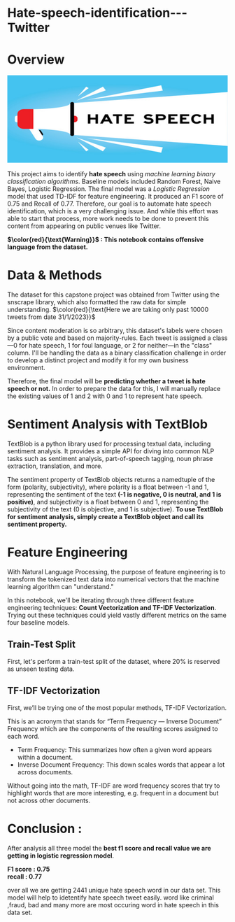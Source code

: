 # Hate-speech-identification---Twitter
# Overview

<img src="test.jpg" width="700" height="200">

This project aims to identify **hate speech** using *machine learning binary classification algorithms*.
Baseline models included Random Forest, Naive Bayes, Logistic Regression. The final model was a *Logistic Regression* model that used TD-IDF for feature engineering.
It produced an F1 score of 0.75 and Recall of 0.77. Therefore, our goal is to automate hate speech identification, which is a very challenging issue. And while this effort was able to start that process, more work needs to be done to prevent this content from appearing on public venues like Twitter.

**$\color{red}{\text{Warning}}$ : This notebook contains offensive language from the dataset.**

# Data & Methods

The dataset for this capstone project was obtained from Twitter using the snscrape library, which also formatted the raw data for simple understanding. $\color{red}{\text{Here we are taking only past 10000 tweets from date 31/1/2023}}$

Since content moderation is so arbitrary, this dataset's labels were chosen by a public vote and based on majority-rules. Each tweet is assigned a class—0 for hate speech, 1 for foul language, or 2 for neither—in the "class" column. I'll be handling the data as a binary classification challenge in order to develop a distinct project and modify it for my own business environment.

Therefore, the final model will be **predicting whether a tweet is hate speech or not.** In order to prepare the data for this, I will manually replace the existing values of 1 and 2 with 0 and 1 to represent hate speech.

# Sentiment Analysis with TextBlob

TextBlob is a python library used for processing textual data, including sentiment analysis. It provides a simple API for diving into common NLP tasks such as sentiment analysis, part-of-speech tagging, noun phrase extraction, translation, and more.

The sentiment property of TextBlob objects returns a namedtuple of the form (polarity, subjectivity), where polarity is a float between -1 and 1, representing the sentiment of the text **(-1 is negative, 0 is neutral, and 1 is positive)**, and subjectivity is a float between 0 and 1, representing the subjectivity of the text (0 is objective, and 1 is subjective). **To use TextBlob for sentiment analysis, simply create a TextBlob object and call its sentiment property.**

# Feature Engineering

With Natural Language Processing, the purpose of feature engineering is to transform the tokenized text data into numerical vectors that the machine learning algorithm can "understand."

In this notebook, we'll be iterating through three different feature engineering techniques: **Count Vectorization and TF-IDF Vectorization**. Trying out these techniques could yield vastly different metrics on the same four baseline models.

## Train-Test Split
First, let's perform a train-test split of the dataset, where 20% is reserved as unseen testing data.

## TF-IDF Vectorization

First, we’ll be trying one of the most popular methods, TF-IDF Vectorization.

This is an acronym that stands for “Term Frequency — Inverse Document” Frequency which are the components of the resulting scores assigned to each word.
- Term Frequency: This summarizes how often a given word appears within a document.
- Inverse Document Frequency: This down scales words that appear a lot across documents.

Without going into the math, TF-IDF are word frequency scores that try to highlight words that are more interesting, e.g. frequent in a document but not across other documents.

# Conclusion :
After analysis all three model the **best f1 score and recall value we are getting in logistic regression model**.

**F1 score : 0.75\
recall   : 0.77**

over all we are getting 2441 unique hate speech word in our data set.
This model will help to idetentify hate speech tweet easily.
word like criminal ,fraud, bad and many more are most occuring word in hate speech  in this data set.
